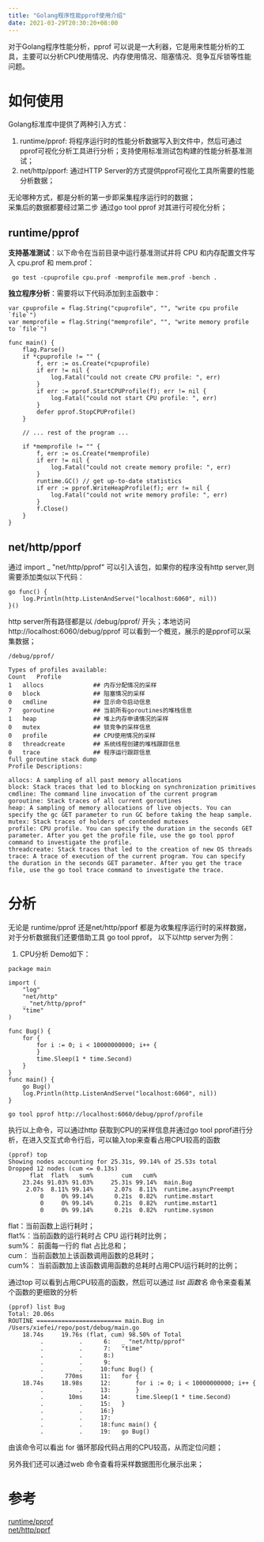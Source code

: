 ```yaml
---
title: "Golang程序性能pprof使用介绍"
date: 2021-03-29T20:30:20+08:00
---
```


对于Golang程序性能分析，pprof 可以说是一大利器，它是用来性能分析的工具，主要可以分析CPU使用情况、内存使用情况、阻塞情况、竞争互斥锁等性能问题。

# 如何使用
Golang标准库中提供了两种引入方式：
1. runtime/pprof: 将程序运行时的性能分析数据写入到文件中，然后可通过pprof可视化分析工具进行分析；支持使用标准测试包构建的性能分析基准测试；
2. net/http/pporf: 通过HTTP Server的方式提供pprof可视化工具所需要的性能分析数据；

无论哪种方式，都是分析的第一步即采集程序运行时的数据；  
采集后的数据都要经过第二步 通过go tool pprof 对其进行可视化分析；

## runtime/pprof 
**支持基准测试**：以下命令在当前目录中运行基准测试并将 CPU 和内存配置文件写入 cpu.prof 和 mem.prof：
```shell
 go test -cpuprofile cpu.prof -memprofile mem.prof -bench .
```
**独立程序分析**：需要将以下代码添加到主函数中：
```golang
var cpuprofile = flag.String("cpuprofile", "", "write cpu profile `file`")
var memprofile = flag.String("memprofile", "", "write memory profile to `file`")

func main() {
    flag.Parse()
    if *cpuprofile != "" {
        f, err := os.Create(*cpuprofile)
        if err != nil {
            log.Fatal("could not create CPU profile: ", err)
        }
        if err := pprof.StartCPUProfile(f); err != nil {
            log.Fatal("could not start CPU profile: ", err)
        }
        defer pprof.StopCPUProfile()
    }

    // ... rest of the program ...

    if *memprofile != "" {
        f, err := os.Create(*memprofile)
        if err != nil {
            log.Fatal("could not create memory profile: ", err)
        }
        runtime.GC() // get up-to-date statistics
        if err := pprof.WriteHeapProfile(f); err != nil {
            log.Fatal("could not write memory profile: ", err)
        }
        f.Close()
    }
}
```
## net/http/pporf
通过 import _ "net/http/pprof" 可以引入该包，如果你的程序没有http server,则需要添加类似以下代码：
```golang
go func() {
	log.Println(http.ListenAndServe("localhost:6060", nil))
}()
```
http server所有路径都是以 /debug/pprof/ 开头；本地访问 http://localhost:6060/debug/pprof 可以看到一个概览，展示的是pprof可以采集数据；
```shell 
/debug/pprof/

Types of profiles available:
Count	Profile
1	allocs              ## 内存分配情况的采样
0	block               ## 阻塞情况的采样
0	cmdline             ## 显示命令启动信息
7	goroutine           ## 当前所有goroutines的堆栈信息
1	heap                ## 堆上内存申请情况的采样
0	mutex               ## 锁竞争的采样信息
0	profile             ## CPU使用情况的采样
8	threadcreate        ## 系统线程创建的堆栈跟踪信息
0	trace               ## 程序运行跟踪信息
full goroutine stack dump
Profile Descriptions:

allocs: A sampling of all past memory allocations
block: Stack traces that led to blocking on synchronization primitives
cmdline: The command line invocation of the current program
goroutine: Stack traces of all current goroutines
heap: A sampling of memory allocations of live objects. You can specify the gc GET parameter to run GC before taking the heap sample.
mutex: Stack traces of holders of contended mutexes
profile: CPU profile. You can specify the duration in the seconds GET parameter. After you get the profile file, use the go tool pprof command to investigate the profile.
threadcreate: Stack traces that led to the creation of new OS threads
trace: A trace of execution of the current program. You can specify the duration in the seconds GET parameter. After you get the trace file, use the go tool trace command to investigate the trace.
```


# 分析
无论是 runtime/pprof 还是net/http/pporf 都是为收集程序运行时的采样数据， 对于分析数据我们还要借助工具 go tool pprof， 以下以http server为例：

1. CPU分析
Demo如下：
```golang
package main

import (
	"log"
	"net/http"
	_ "net/http/pprof"
	"time"
)

func Bug() {
	for {
		for i := 0; i < 10000000000; i++ {
		}
		time.Sleep(1 * time.Second)
	}
}
func main() {
	go Bug()
	log.Println(http.ListenAndServe("localhost:6060", nil))
}
```
```sbtshell
go tool pprof http://localhost:6060/debug/pprof/profile
```
执行以上命令，可以通过http 获取到CPU的采样信息并通过go tool pprof进行分析，在进入交互式命令行后，可以输入top来查看占用CPU较高的函数
```sbtshell
(pprof) top
Showing nodes accounting for 25.31s, 99.14% of 25.53s total
Dropped 12 nodes (cum <= 0.13s)
      flat  flat%   sum%        cum   cum%
    23.24s 91.03% 91.03%     25.31s 99.14%  main.Bug
     2.07s  8.11% 99.14%      2.07s  8.11%  runtime.asyncPreempt
         0     0% 99.14%      0.21s  0.82%  runtime.mstart
         0     0% 99.14%      0.21s  0.82%  runtime.mstart1
         0     0% 99.14%      0.21s  0.82%  runtime.sysmon
```
flat：当前函数上运行耗时；  
flat%：当前函数的运行耗时占 CPU 运行耗时比例；  
sum%： 前面每一行的 flat 占比总和；  
cum： 当前函数加上该函数调用函数的总耗时；   
cum%： 当前函数加上该函数调用函数的总耗时占用CPU运行耗时的比例；

通过top 可以看到占用CPU较高的函数，然后可以通过 *list 函数名* 命令来查看某个函数的更细致的分析
```sbtshell
(pprof) list Bug
Total: 20.06s
ROUTINE ======================== main.Bug in /Users/xiefei/repo/post/debug/main.go
    18.74s     19.76s (flat, cum) 98.50% of Total
         .          .      6:	_ "net/http/pprof"
         .          .      7:	"time"
         .          .      8:)
         .          .      9:
         .          .     10:func Bug() {
         .      770ms     11:	for {
    18.74s     18.98s     12:		for i := 0; i < 10000000000; i++ {
         .          .     13:		}
         .       10ms     14:		time.Sleep(1 * time.Second)
         .          .     15:	}
         .          .     16:}
         .          .     17:
         .          .     18:func main() {
         .          .     19:	go Bug()
```
由该命令可以看出 for 循环那段代码占用的CPU较高，从而定位问题；

另外我们还可以通过web 命令查看将采样数据图形化展示出来；




  



# 参考
[runtime/pprof](https://pkg.go.dev/runtime/pprof)  
[net/http/pprf](https://pkg.go.dev/net/http/pprof)

